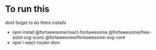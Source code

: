# To run this
dont forget to do there installs 

* npm install @fortawesome/react-fontawesome @fortawesome/free-solid-svg-icons @fortawesome/fontawesome-svg-core
* npm i react-router-dom
